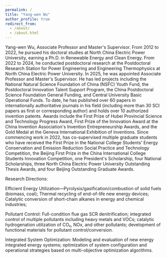 ```yaml
---
permalink: /
title: "Yang-wen Wu"
author_profile: true
redirect_from: 
  - /about/
  - /about.html
---
```

Yang-wen Wu, Associate Professor and Master's Supervisor. From 2012 to 2022, he pursued his doctoral studies at North China Electric Power University, earning a Ph.D. in Renewable Energy and Clean Energy. From 2022 to 2024, he conducted postdoctoral research at the Postdoctoral Research Station for Power Engineering and Engineering Thermophysics at North China Electric Power University. In 2025, he was appointed Associate Professor and Master's Supervisor. He has led projects including the National Natural Science Foundation of China (NSFC) Youth Fund, the Postdoctoral Innovation Talent Support Program, the China Postdoctoral Science Foundation General Funding, and Central University Basic Operational Funds. To date, he has published over 60 papers in internationally authoritative journals in his field (including more than 30 SCI papers as first or corresponding author) and holds over 10 authorized invention patents. Awards include the First Prize of Hubei Provincial Science and Technology Progress Award, First Prize of the Innovation Award at the China Invention Association's Invention Entrepreneurship Awards, and the Gold Medal at the Geneva International Exhibition of Inventions. Since commencing work in 2022, has co-supervised multiple graduate students who have received the First Prize in the National College Students' Energy Conservation and Emission Reduction Social Practice and Technology Competition, the Beijing First Prize in the China International College Students Innovation Competition, one President's Scholarship, four National Scholarships, three North China Electric Power University Outstanding Thesis Awards, and four Beijing Outstanding Graduate Awards.

Research Directions:

Efficient Energy Utilization—Pyrolysis/gasification/combustion of solid fuels (biomass, coal); Thermal recycling of end-of-life new energy devices; Catalytic conversion of short-chain alkanes in energy and chemical industries;

Pollutant Control:
Full-condition flue gas SCR denitrification; integrated control of multiple pollutants including heavy metals and VOCs; catalytic hydrogenation utilization of CO₂, NOx, and other pollutants; development of functional materials for pollutant control/conversion.

Integrated System Optimization:
Modeling and evaluation of new energy integrated energy systems; optimization of system configuration and operational strategies based on multi-objective optimization algorithms.



